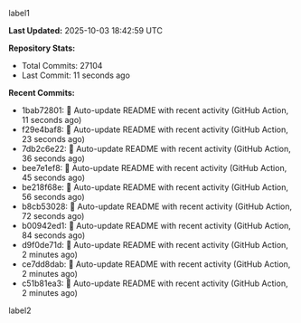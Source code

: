 
label1 
<!-- ACTIVITY_START -->
**Last Updated:** 2025-10-03 18:42:59 UTC

**Repository Stats:**
- Total Commits: 27104
- Last Commit: 11 seconds ago

**Recent Commits:**
- 1bab72801: 🤖 Auto-update README with recent activity (GitHub Action, 11 seconds ago)
- f29e4baf8: 🤖 Auto-update README with recent activity (GitHub Action, 23 seconds ago)
- 7db2c6e22: 🤖 Auto-update README with recent activity (GitHub Action, 36 seconds ago)
- bee7e1ef8: 🤖 Auto-update README with recent activity (GitHub Action, 45 seconds ago)
- be218f68e: 🤖 Auto-update README with recent activity (GitHub Action, 56 seconds ago)
- b8cb53028: 🤖 Auto-update README with recent activity (GitHub Action, 72 seconds ago)
- b00942ed1: 🤖 Auto-update README with recent activity (GitHub Action, 84 seconds ago)
- d9f0de71d: 🤖 Auto-update README with recent activity (GitHub Action, 2 minutes ago)
- ce7dd8dab: 🤖 Auto-update README with recent activity (GitHub Action, 2 minutes ago)
- c51b81ea3: 🤖 Auto-update README with recent activity (GitHub Action, 2 minutes ago)
<!-- ACTIVITY_END -->

label2
